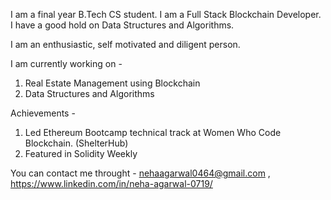 

I am a final year B.Tech CS student. I am a Full Stack Blockchain Developer. I have a good hold on Data Structures and Algorithms.               

I am an enthusiastic, self motivated and diligent person. 

I am currently working on -
1) Real Estate Management using Blockchain
2) Data Structures and Algorithms

Achievements - 

1) Led Ethereum Bootcamp technical track at Women Who Code Blockchain. (ShelterHub)
2) Featured in Solidity Weekly


You can contact me throught - nehaagarwal0464@gmail.com , https://www.linkedin.com/in/neha-agarwal-0719/
<!--
**nehaagarwal0719/nehaagarwal0719** is a ✨ _special_ ✨ repository because its `README.md` (this file) appears on your GitHub profile.

Here are some ideas to get you started:

- 🔭 I’m currently working on ...
- 🌱 I’m currently learning ...
- 👯 I’m looking to collaborate on ...
- 🤔 I’m looking for help with ...
- 💬 Ask me about ...
- 📫 How to reach me: ...
- 😄 Pronouns: ...
- ⚡ Fun fact: ...
-->

